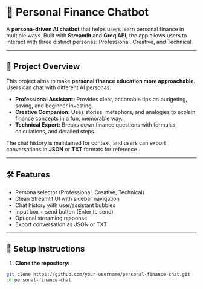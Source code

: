 # 💸 Personal Finance Chatbot

A **persona-driven AI chatbot** that helps users learn personal finance in multiple ways. Built with **Streamlit** and **Groq API**, the app allows users to interact with three distinct personas: Professional, Creative, and Technical.

---

## 📌 Project Overview

This project aims to make **personal finance education more approachable**. Users can chat with different AI personas:

- **Professional Assistant:** Provides clear, actionable tips on budgeting, saving, and beginner investing.  
- **Creative Companion:** Uses stories, metaphors, and analogies to explain finance concepts in a fun, memorable way.  
- **Technical Expert:** Breaks down finance questions with formulas, calculations, and detailed steps.

The chat history is maintained for context, and users can export conversations in **JSON** or **TXT** formats for reference.

---

## 🛠 Features

- Persona selector (Professional, Creative, Technical)  
- Clean Streamlit UI with sidebar navigation  
- Chat history with user/assistant bubbles  
- Input box + send button (Enter to send)  
- Optional streaming response  
- Export conversation as JSON or TXT  

---

## 🚀 Setup Instructions

1. **Clone the repository:**
```bash
git clone https://github.com/your-username/personal-finance-chat.git
cd personal-finance-chat

